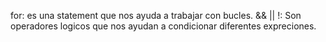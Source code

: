 for: es una statement que nos ayuda a trabajar con bucles.
&& || !: Son operadores logicos que nos ayudan a condicionar diferentes expreciones.